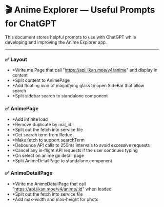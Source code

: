 # 🎬 Anime Explorer — Useful Prompts for ChatGPT

This document stores helpful prompts to use with ChatGPT while developing and improving the Anime Explorer app.

---

### ✅ Layout
- *Write me Page that call "https://api.jikan.moe/v4/anime" and display in content
- *Split content to AnimePage
- *Add floating icon of magnifying glass to open SideBar that allow search
- *Split sidebar search to standalone component

### ✅ AnimePage
- *Add infinite load
- *Remove duplicate by mal_id
- *Split out the fetch into service file
- *Get search term from Redux
- *Make fetch to support searchTerm 
- *Debounce API calls to 250ms intervals to avoid excessive requests
- *Cancel any in-flight API requests if the user continues typing
- *On select on anime go detail page
- *Split AnimeDetailPage to standalone component

### ✅ AnimeDetailPage
- *Write me AnimeDetailPage that call "https://api.jikan.moe/v4/anime/:id" when loaded
- *Split out the fetch into service file
- *Add max-width and max-height for photo